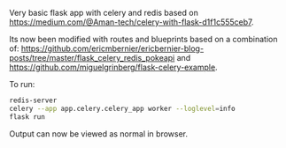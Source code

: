 Very basic flask app with celery and redis based on https://medium.com/@Aman-tech/celery-with-flask-d1f1c555ceb7.

Its now been modified with routes and blueprints based on a combination of: https://github.com/ericmbernier/ericbernier-blog-posts/tree/master/flask_celery_redis_pokeapi and https://github.com/miguelgrinberg/flask-celery-example.


To run:
```bash
redis-server
celery --app app.celery.celery_app worker --loglevel=info
flask run
```
Output can now be viewed as normal in browser.